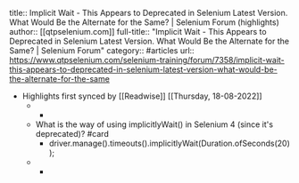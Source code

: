 title:: Implicit Wait - This Appears to Deprecated in Selenium Latest Version. What Would Be the Alternate for the Same? | Selenium Forum (highlights)
author:: [[qtpselenium.com]]
full-title:: "Implicit Wait - This Appears to Deprecated in Selenium Latest Version. What Would Be the Alternate for the Same? | Selenium Forum"
category:: #articles
url:: https://www.qtpselenium.com/selenium-training/forum/7358/implicit-wait-this-appears-to-deprecated-in-selenium-latest-version-what-would-be-the-alternate-for-the-same

- Highlights first synced by [[Readwise]] [[Thursday, 18-08-2022]]
	- -
	- What is the way of using implicitlyWait() in Selenium 4 (since it's deprecated)? #card
		- driver.manage().timeouts().implicitlyWait(Duration.ofSeconds(20));
	- -